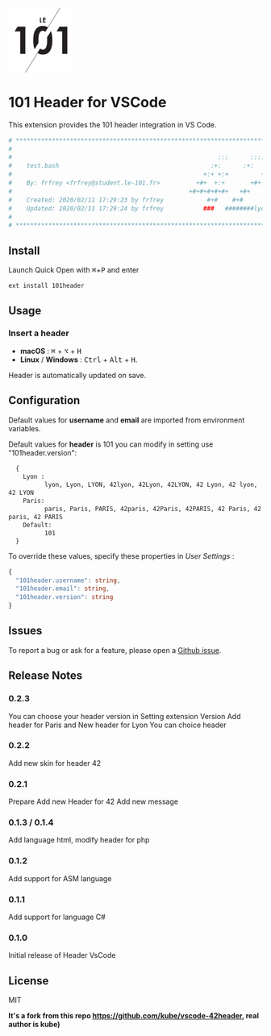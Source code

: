 <img
  src="https://raw.githubusercontent.com/AlexisVisco/vscode-101header/master/101.png"
  width=128>

# 101 Header for VSCode

This extension provides the 101 header integration in VS Code.

```bash
# **************************************************************************** #
#                                                                              #
#                                                         :::      ::::::::    #
#    test.bash                                          :+:      :+:    :+:    #
#                                                     +:+ +:+         +:+      #
#    By: frfrey <frfrey@student.le-101.fr>          +#+  +:+       +#+         #
#                                                 +#+#+#+#+#+   +#+            #
#    Created: 2020/02/11 17:29:23 by frfrey            #+#    #+#              #
#    Updated: 2020/02/11 17:29:24 by frfrey           ###   ########lyon.fr    #
#                                                                              #
# **************************************************************************** #
```

## Install

Launch Quick Open with <kbd>⌘</kbd>+<kbd>P</kbd> and enter
```
ext install 101header
```

## Usage

### Insert a header
 - **macOS** : <kbd>⌘</kbd> + <kbd>⌥</kbd> + <kbd>H</kbd>
 - **Linux** / **Windows** : <kbd>Ctrl</kbd> + <kbd>Alt</kbd> + <kbd>H</kbd>.

Header is automatically updated on save.


## Configuration

Default values for **username** and **email** are imported from environment variables.

Default values for **header** is 101 you can modify in setting
use "101header.version":


```Name avaible for header
  {
    Lyon :
          lyon, Lyon, LYON, 42lyon, 42Lyon, 42LYON, 42 Lyon, 42 lyon, 42 LYON
    Paris:
          paris, Paris, PARIS, 42paris, 42Paris, 42PARIS, 42 Paris, 42 paris, 42 PARIS
    Default:
          101
  }
```

To override these values, specify these properties in *User Settings* :

```ts
{
  "101header.username": string,
  "101header.email": string,
  "101header.version": string
}
```


## Issues

To report a bug or ask for a feature, please open a [Github issue](https://github.com/Etheram68/Header101-Vscode/issues).


## Release Notes

### 0.2.3
You can choose your header version in Setting extension Version
Add header for Paris and New header for Lyon
You can choice header

### 0.2.2
Add new skin for header 42

### 0.2.1
Prepare Add new Header for 42 Add new message

### 0.1.3 / 0.1.4
Add language html, modify header for php

### 0.1.2
Add support for ASM language

### 0.1.1
Add support for language C#

### 0.1.0
Initial release of Header VsCode

## License

MIT

**It's a fork from this repo https://github.com/kube/vscode-42header, real author is kube)**
